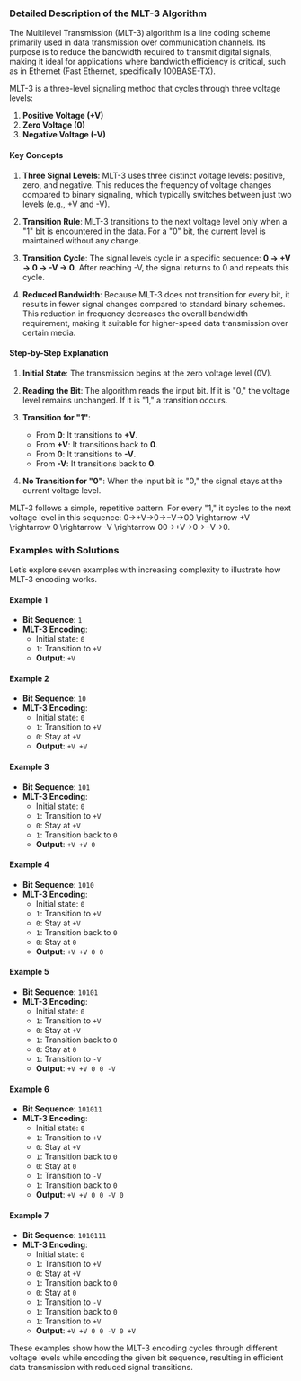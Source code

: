 ### Detailed Description of the MLT-3 Algorithm

The Multilevel Transmission (MLT-3) algorithm is a line coding scheme primarily used in data transmission over communication channels. Its purpose is to reduce the bandwidth required to transmit digital signals, making it ideal for applications where bandwidth efficiency is critical, such as in Ethernet (Fast Ethernet, specifically 100BASE-TX).

MLT-3 is a three-level signaling method that cycles through three voltage levels:

1. **Positive Voltage (+V)**
2. **Zero Voltage (0)**
3. **Negative Voltage (-V)**

#### Key Concepts

1. **Three Signal Levels**: MLT-3 uses three distinct voltage levels: positive, zero, and negative. This reduces the frequency of voltage changes compared to binary signaling, which typically switches between just two levels (e.g., +V and -V).

2. **Transition Rule**: MLT-3 transitions to the next voltage level only when a "1" bit is encountered in the data. For a "0" bit, the current level is maintained without any change.

3. **Transition Cycle**: The signal levels cycle in a specific sequence: **0 → +V → 0 → -V → 0**. After reaching -V, the signal returns to 0 and repeats this cycle.

4. **Reduced Bandwidth**: Because MLT-3 does not transition for every bit, it results in fewer signal changes compared to standard binary schemes. This reduction in frequency decreases the overall bandwidth requirement, making it suitable for higher-speed data transmission over certain media.

#### Step-by-Step Explanation

1. **Initial State**: The transmission begins at the zero voltage level (0V).

2. **Reading the Bit**: The algorithm reads the input bit. If it is "0," the voltage level remains unchanged. If it is "1," a transition occurs.

3. **Transition for "1"**:

    * From **0**: It transitions to **+V**.
    * From **+V**: It transitions back to **0**.
    * From **0**: It transitions to **\-V**.
    * From **\-V**: It transitions back to **0**.
4. **No Transition for "0"**: When the input bit is "0," the signal stays at the current voltage level.

MLT-3 follows a simple, repetitive pattern. For every "1," it cycles to the next voltage level in this sequence: 0→+V→0→−V→00 \\rightarrow +V \\rightarrow 0 \\rightarrow -V \\rightarrow 00→+V→0→−V→0.

### Examples with Solutions

Let’s explore seven examples with increasing complexity to illustrate how MLT-3 encoding works.

#### Example 1

* **Bit Sequence**: `1`
* **MLT-3 Encoding**:
  * Initial state: `0`
  * `1`: Transition to `+V`
  * **Output**: `+V`

#### Example 2

* **Bit Sequence**: `10`
* **MLT-3 Encoding**:
  * Initial state: `0`
  * `1`: Transition to `+V`
  * `0`: Stay at `+V`
  * **Output**: `+V +V`

#### Example 3

* **Bit Sequence**: `101`
* **MLT-3 Encoding**:
  * Initial state: `0`
  * `1`: Transition to `+V`
  * `0`: Stay at `+V`
  * `1`: Transition back to `0`
  * **Output**: `+V +V 0`

#### Example 4

* **Bit Sequence**: `1010`
* **MLT-3 Encoding**:
  * Initial state: `0`
  * `1`: Transition to `+V`
  * `0`: Stay at `+V`
  * `1`: Transition back to `0`
  * `0`: Stay at `0`
  * **Output**: `+V +V 0 0`

#### Example 5

* **Bit Sequence**: `10101`
* **MLT-3 Encoding**:
  * Initial state: `0`
  * `1`: Transition to `+V`
  * `0`: Stay at `+V`
  * `1`: Transition back to `0`
  * `0`: Stay at `0`
  * `1`: Transition to `-V`
  * **Output**: `+V +V 0 0 -V`

#### Example 6

* **Bit Sequence**: `101011`
* **MLT-3 Encoding**:
  * Initial state: `0`
  * `1`: Transition to `+V`
  * `0`: Stay at `+V`
  * `1`: Transition back to `0`
  * `0`: Stay at `0`
  * `1`: Transition to `-V`
  * `1`: Transition back to `0`
  * **Output**: `+V +V 0 0 -V 0`

#### Example 7

* **Bit Sequence**: `1010111`
* **MLT-3 Encoding**:
  * Initial state: `0`
  * `1`: Transition to `+V`
  * `0`: Stay at `+V`
  * `1`: Transition back to `0`
  * `0`: Stay at `0`
  * `1`: Transition to `-V`
  * `1`: Transition back to `0`
  * `1`: Transition to `+V`
  * **Output**: `+V +V 0 0 -V 0 +V`

These examples show how the MLT-3 encoding cycles through different voltage levels while encoding the given bit sequence, resulting in efficient data transmission with reduced signal transitions.

